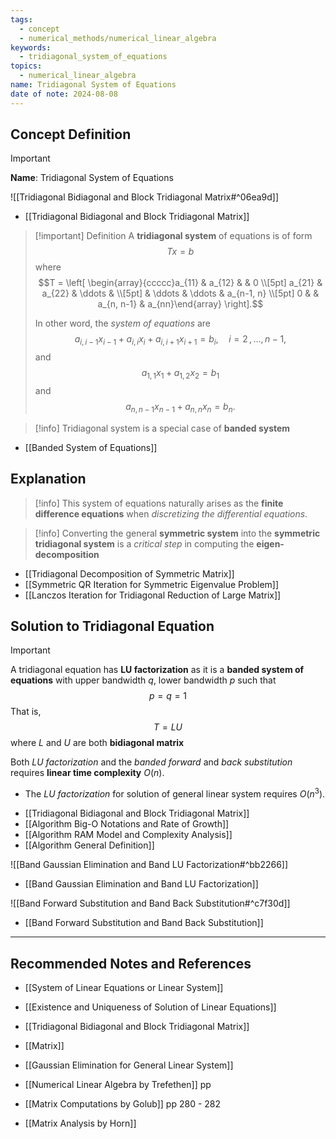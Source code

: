 ```yaml
---
tags:
  - concept
  - numerical_methods/numerical_linear_algebra
keywords:
  - tridiagonal_system_of_equations
topics:
  - numerical_linear_algebra
name: Tridiagonal System of Equations
date of note: 2024-08-08
---
```


## Concept Definition

>[!important]
>**Name**: Tridiagonal System of Equations

![[Tridiagonal Bidiagonal and Block Tridiagonal Matrix#^06ea9d]]

- [[Tridiagonal Bidiagonal and Block Tridiagonal Matrix]]

>[!important] Definition
>A **tridiagonal system** of equations is of form $$Tx = b$$ where $$T = \left[ \begin{array}{ccccc}a_{11} & a_{12} &  &  0 \\[5pt] a_{21} & a_{22} & \ddots &   \\[5pt]   & \ddots & \ddots &  a_{n-1, n} \\[5pt] 0 &    & a_{n, n-1} & a_{nn}\end{array} \right].$$
>
>In other word, the *system of equations* are $$a_{i,i-1}x_{i-1} + a_{i,i}x_{i}  + a_{i,i+1}x_{i+1} = b_{i}, \quad i=2\,{,}\ldots{,}\,n-1,$$ and $$a_{1,1}x_{1} + a_{1,2}x_{2} = b_{1}$$ and $$a_{n,n-1}x_{n-1} + a_{n,n}x_{n} = b_{n}.$$

>[!info]
>Tridiagonal system is a special case of **banded system**

- [[Banded System of Equations]]

## Explanation

>[!info]
>This system of equations naturally arises as the **finite difference equations** when *discretizing the differential equations*.

>[!info]
>Converting the general **symmetric system** into the **symmetric tridiagonal system** is a *critical step* in computing the **eigen-decomposition** 

- [[Tridiagonal Decomposition of Symmetric Matrix]]
- [[Symmetric QR Iteration for Symmetric Eigenvalue Problem]]
- [[Lanczos Iteration for Tridiagonal Reduction of Large Matrix]]

## Solution to Tridiagonal Equation

>[!important]
>A tridiagonal equation has **LU factorization** as it is a **banded system of equations** with upper bandwidth $q$, lower bandwidth $p$ such that  $$p =q =1$$ That is, $$T= LU$$ where $L$ and $U$ are both **bidiagonal matrix**
>
>Both *LU factorization* and the *banded forward* and *back substitution* requires **linear time complexity** $O(n)$.
>- The  *LU factorization* for solution of general linear system requires $O(n^3).$

- [[Tridiagonal Bidiagonal and Block Tridiagonal Matrix]]
- [[Algorithm Big-O Notations and Rate of Growth]]
- [[Algorithm RAM Model and Complexity Analysis]]
- [[Algorithm General Definition]]

![[Band Gaussian Elimination and Band LU Factorization#^bb2266]]

- [[Band Gaussian Elimination and Band LU Factorization]]

![[Band Forward Substitution and Band Back Substitution#^c7f30d]]


- [[Band Forward Substitution and Band Back Substitution]]


-----------
##  Recommended Notes and References


- [[System of Linear Equations or Linear System]]
- [[Existence and Uniqueness of Solution of Linear Equations]]


- [[Tridiagonal Bidiagonal and Block Tridiagonal Matrix]]
- [[Matrix]]
- [[Gaussian Elimination for General Linear System]]


- [[Numerical Linear Algebra by Trefethen]] pp
- [[Matrix Computations by Golub]] pp 280 - 282
- [[Matrix Analysis by Horn]]